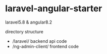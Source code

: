 # laravel-angular-starter

laravel5.8 &amp; angular8.2



directory structure

- /laravel/           backend api code
- /ng-admin-client/   frontend code


